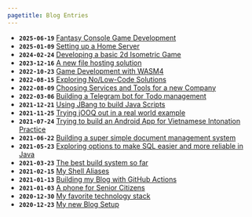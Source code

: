 ```yaml
---
pagetitle: Blog Entries
---
```

* **`2025-06-19`** [Fantasy Console Game Development](2025-06-19_fantasy_console.html)
* **`2025-01-09`** [Setting up a Home Server](2025-01-09_home_server.html)
* **`2024-02-24`** [Developing a basic 2d Isometric Game](2024-02-24_2d-isometric.html)
* **`2023-12-16`** [A new file hosting solution](2023-12-16_file_sync.html)
* **`2022-10-23`** [Game Development with WASM4](2022-10-23_game_development_with_wasm4.html)
* **`2022-08-15`** [Exploring No/Low-Code Solutions](2022-08-15_exploring_no_low-code_solutions.html)
* **`2022-08-09`** [Choosing Services and Tools for a new Company](2022-08-09_choosing_service_and_tools.html)
* **`2022-03-06`** [Building a Telegram bot for Todo management](2022-03-06_telegram_bot_for_todo_management.html)
* **`2021-12-21`** [Using JBang to build Java Scripts](2021-12-21_jbang_java_for_scripting.html)
* **`2021-11-25`** [Trying jOOQ out in a real world example](2021-11-25_jooq_great_experience.html)
* **`2021-07-24`** [Trying to build an Android App for Vietnamese Intonation Practice](2021-07-24_vietnamese_language_intonation_app.html)
* **`2021-06-22`** [Building a super simple document management system](2021-06-22_document_management_system.html)
* **`2021-05-23`** [Exploring options to make SQL easier and more reliable in Java](2021-05-23_java_backend_sql_exploration.html)
* **`2021-03-23`** [The best build system so far](2021-03-23_esbuild_build_tool.html)
* **`2021-02-15`** [My Shell Aliases](2021-02-15_shell_alias.html)
* **`2021-01-13`** [Building my Blog with GitHub Actions](2021-01-13_github_actions_blog_building.html)
* **`2021-01-03`** [A phone for Senior Citizens](2021-01-03_senior_citizen_phone.html)
* **`2020-12-30`** [My favorite technology stack](2020-12-30_my_favorite_tech_stack.html)
* **`2020-12-23`** [My new Blog Setup](2020-12-23_new_blog_setup.html)
